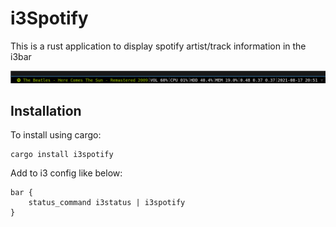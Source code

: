 # i3Spotify

This is a rust application to display spotify artist/track information in the i3bar

![Screenshot](screenshot.png?raw=true "Screenshot")

## Installation

To install using cargo:

```
cargo install i3spotify
```

Add to i3 config like below:

```
bar {
    status_command i3status | i3spotify
}
```
